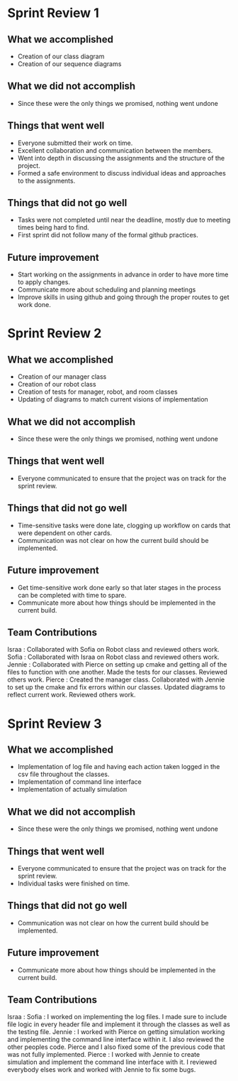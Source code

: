 # Sprint Review 1

## What we accomplished
- Creation of our class diagram
- Creation of our sequence diagrams

## What we did not accomplish
- Since these were the only things we promised, nothing went undone

## Things that went well
- Everyone submitted their work on time.
- Excellent collaboration and communication between the members.
- Went into depth in discussing the assignments and the structure of the project.
- Formed a safe environment to discuss individual ideas and approaches to the assignments.

## Things that did not go well
- Tasks were not completed until near the deadline, mostly due to meeting times being hard to find.
- First sprint did not follow many of the formal github practices.

## Future improvement 
- Start working on the assignments in advance in order to have more time to apply changes.
- Communicate more about scheduling and planning meetings
- Improve skills in using github and going through the proper routes to get work done.


# Sprint Review 2

## What we accomplished
- Creation of our manager class
- Creation of our robot class
- Creation of tests for manager, robot, and room classes
- Updating of diagrams to match current visions of implementation

## What we did not accomplish
- Since these were the only things we promised, nothing went undone

## Things that went well
- Everyone communicated to ensure that the project was on track for the sprint review.

## Things that did not go well
- Time-sensitive tasks were done late, clogging up workflow on cards that were dependent on other cards.
- Communication was not clear on how the current build should be implemented.

## Future improvement 
- Get time-sensitive work done early so that later stages in the process can be completed with time to spare.
- Communicate more about how things should be implemented in the current build.

## Team Contributions

Israa : Collaborated with Sofia on Robot class and reviewed others work.
Sofia : Collaborated with Israa on Robot class and reviewed others work.
Jennie : Collaborated with Pierce on setting up cmake and getting all of the files to function with one another.  Made the tests for our classes.  Reviewed others work.
Pierce : Created the manager class.  Collaborated with Jennie to set up the cmake and fix errors within our classes.  Updated diagrams to reflect current work. Reviewed others work.


# Sprint Review 3

## What we accomplished
- Implementation of log file and having each action taken logged in the csv file throughout the classes.
- Implementation of command line interface
- Implementation of actually simulation

## What we did not accomplish
- Since these were the only things we promised, nothing went undone

## Things that went well
- Everyone communicated to ensure that the project was on track for the sprint review.
- Individual tasks were finished on time.

## Things that did not go well
- Communication was not clear on how the current build should be implemented.

## Future improvement 
- Communicate more about how things should be implemented in the current build.

## Team Contributions

Israa : 
Sofia : I worked on implementing the log files. I made sure to include file logic in every header file and implement it through the classes as well as the testing file. 
Jennie : I worked with Pierce on getting simulation working and implementing the command line interface within it. I also reviewed the other peoples code. Pierce and I also fixed some of the previous code that was not fully implemented. 
Pierce : I worked with Jennie to create simulation and implement the command line interface with it. I reviewed everybody elses work and worked with Jennie to fix some bugs.
